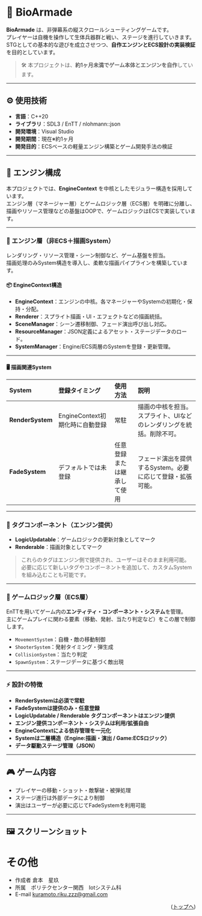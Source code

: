 # 🧬 BioArmade

**BioArmade** は、非弾幕系の縦スクロールシューティングゲームです。  
プレイヤーは自機を操作して生体兵器群と戦い、ステージを進行していきます。  
STGとしての基本的な遊びを成立させつつ、**自作エンジンとECS設計の実装検証**を目的としています。

> 🛠️ 本プロジェクトは、**約1ヶ月未満でゲーム本体とエンジンを自作**しています。

---

## ⚙️ 使用技術
- **言語**：C++20  
- **ライブラリ**：SDL3 / EnTT / nlohmann::json  
- **開発環境**：Visual Studio  
- **開発期間**：現在※約1ヶ月
- **開発目的**：ECSベースの軽量エンジン構築とゲーム開発手法の検証  

---

## 🧩 エンジン構成

本プロジェクトでは、**EngineContext** を中核としたモジュラー構造を採用しています。  
エンジン層（マネージャー層）とゲームロジック層（ECS層）を明確に分離し、  
描画やリソース管理などの基盤はOOPで、ゲームロジックはECSで実装しています。

---

### 🔹 エンジン層（非ECS＋描画System）

レンダリング・リソース管理・シーン制御など、ゲーム基盤を担当。  
描画処理のみSystem構造を導入し、柔軟な描画パイプラインを構築しています。

#### 📦 EngineContext構造
- **EngineContext**：エンジンの中核。各マネージャーやSystemの初期化・保持・分配。  
- **Renderer**：スプライト描画・UI・エフェクトなどの描画統括。  
- **SceneManager**：シーン遷移制御、フェード演出呼び出し対応。  
- **ResourceManager**：JSON定義によるアセット・ステージデータのロード。  
- **SystemManager**：Engine/ECS両層のSystemを登録・更新管理。  

---

#### 🖥️ 描画関連System

| System | 登録タイミング | 使用方法 | 説明 |
|:--|:--|:--|:--|
| **RenderSystem** | EngineContext初期化時に自動登録 | 常駐 | 描画の中核を担当。スプライト、UIなどのレンダリングを統括。削除不可。 |
| **FadeSystem** | デフォルトでは未登録 | 任意登録または継承して使用 | フェード演出を提供するSystem。必要に応じて登録・拡張可能。 |

---

### 🧱 タグコンポーネント（エンジン提供）

- **LogicUpdatable**：ゲームロジックの更新対象としてマーク  
- **Renderable**：描画対象としてマーク  

> これらのタグはエンジン側で提供され、ユーザーはそのまま利用可能。  
> 必要に応じて新しいタグやコンポーネントを追加して、カスタムSystemを組み込むことも可能です。

---

### 🔸 ゲームロジック層（ECS層）

EnTTを用いてゲーム内の**エンティティ・コンポーネント・システム**を管理。  
主にゲームプレイに関わる要素（移動、発射、当たり判定など）をこの層で制御します。

- `MovementSystem`：自機・敵の移動制御  
- `ShooterSystem`：発射タイミング・弾生成  
- `CollisionSystem`：当たり判定  
- `SpawnSystem`：ステージデータに基づく敵出現  

---

### ⚡ 設計の特徴

- **RenderSystemは必須で常駐**  
- **FadeSystemは提供のみ・任意登録**  
- **LogicUpdatable / Renderable タグコンポーネントはエンジン提供**  
- **エンジン提供コンポーネント・システムは利用/拡張自由**  
- **EngineContextによる依存管理を一元化**  
- **Systemは二層構造（Engine:描画・演出 / Game:ECSロジック）**  
- **データ駆動ステージ管理（JSON）**  

---

## 🎮 ゲーム内容

- プレイヤーの移動・ショット・敵撃破・被弾処理  
- ステージ進行は外部データにより制御  
- 演出はユーザーが必要に応じてFadeSystemを利用可能  

---

## 🖼️ スクリーンショット

# その他

* 作成者 倉本　星玖
* 所属　ポリテクセンター関西　Iotシステム科
* E-mail kuramoto.riku.zzz@gmail.com

<p align="right">(<a href="#top">トップへ</a>)</p>
